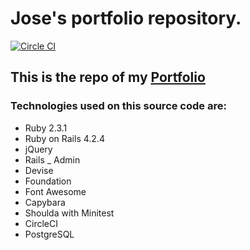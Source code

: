 # Jose's portfolio repository.
[![Circle CI](https://circleci.com/gh/JoseChirivella14/portfolio-rails/tree/master.svg?style=svg)](https://circleci.com/gh/JoseChirivella14/portfolio-rails/tree/master)

## This is the repo of my [Portfolio](https://www.jchirivella.com/)

### Technologies used on this source code are:
* Ruby 2.3.1
* Ruby on Rails 4.2.4
* jQuery
* Rails _ Admin
* Devise
* Foundation
* Font Awesome
* Capybara
* Shoulda with Minitest
* CircleCI
* PostgreSQL
